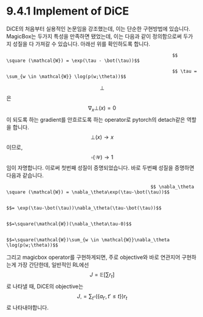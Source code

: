 # 9.4.1 Implement of DiCE

 DiCE의 처음부터 실용적인 논문임을 강조했는데, 이는 단순한 구현방법에 있습니다. MagicBox는 두가지 특성을 만족하면 됐었는데, 이는 다음과 같이 정의함으로써 두가지 성질을 다 가져갈 수 있습니다. 아래선 위를 확인하도록 합니다.

                                                                 $$ \square (\mathcal{W}) = \exp(\tau - \bot(\tau))$$

                                                                 $$ \tau = \sum_{w \in \mathcal{W}} \log(p(w;\theta))$$

$$ \bot $$은 $$ \nabla_x \bot(x) = 0 $$이 되도록 하는 gradient를 안흐르도록 하는 operator로 pytorch의 detach같은 역할을 합니다. $$\bot(x) \rightarrow x $$이므로, $$\square (\mathcal{W}) \rightarrow 1$$임이 자명합니다. 이로써 첫번째 성질이 증명되었습니다. 바로 두번째 성질을 증명하면 다음과 같습니다.

                                                         $$ \nabla_\theta \square (\mathcal{W}) = \nabla_\theta\exp(\tau-\bot(\tau))$$

                                                                             $$= \exp(\tau-\bot(\tau))\nabla_\theta(\tau-\bot(\tau))$$

                                                                             $$=\square(\mathcal{W})(\nabla_\theta\tau-0)$$

                                                                             $$=\square(\mathcal{W})\sum_{w \in \mathcal{W}}\nabla_\theta \log(p(w;\theta))$$

 그리고 magicbox operator를 구현하게되면, 주로 objective와 바로 연관지어 구현하는게 가장 간단한데, 일반적인 RL에선 $$J  = \mathbb{E}[\sum r_t]$$로 나타낼 때, DiCE의 objective는 $$ J_\square= \sum_t \square(\{a_{t'},t'\leq t\})r_t$$로 나타내야합니다. 

